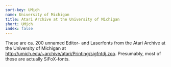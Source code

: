 ```yaml
---
sort-key: UMich
name: University of Michigan
title: Atari Archive at the University of Michigan
short: UMich
index: false
---
```


These are ca. 200 unnamed Editor- and Laserfonts from the Atari Archive at
the University of Michigan at <http://umich.edu/~archive/atari/Printing/sigfntdj.zoo>.
Presumably, most of these are actually SiFoX-fonts.